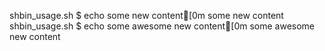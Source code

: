 shbin_usage.sh $ echo some new content[0m
some new content
shbin_usage.sh $ echo some awesome new content[0m
some awesome new content
